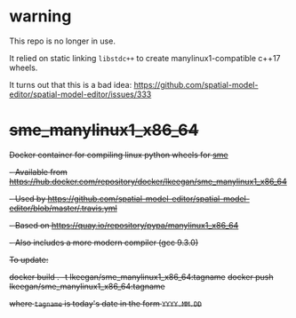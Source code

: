 # warning

This repo is no longer in use.

It relied on static linking `libstdc++` to create manylinux1-compatible c++17 wheels.

It turns out that this is a bad idea: https://github.com/spatial-model-editor/spatial-model-editor/issues/333

# ~~sme_manylinux1_x86_64~~

~~Docker container for compiling linux python wheels for [sme](https://pypi.org/project/sme/)~~

~~- Available from <https://hub.docker.com/repository/docker/lkeegan/sme_manylinux1_x86_64>~~

~~- Used by <https://github.com/spatial-model-editor/spatial-model-editor/blob/master/.travis.yml>~~

~~- Based on <https://quay.io/repository/pypa/manylinux1_x86_64>~~

~~- Also includes a more modern compiler (gcc 9.3.0)~~

~~To update:~~

~~docker build . -t lkeegan/sme_manylinux1_x86_64:tagname~~
~~docker push lkeegan/sme_manylinux1_x86_64:tagname~~

~~where `tagname` is today's date in the form `YYYY.MM.DD`~~
